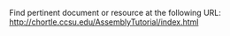 Find pertinent document or resource at the following URL:
http://chortle.ccsu.edu/AssemblyTutorial/index.html

